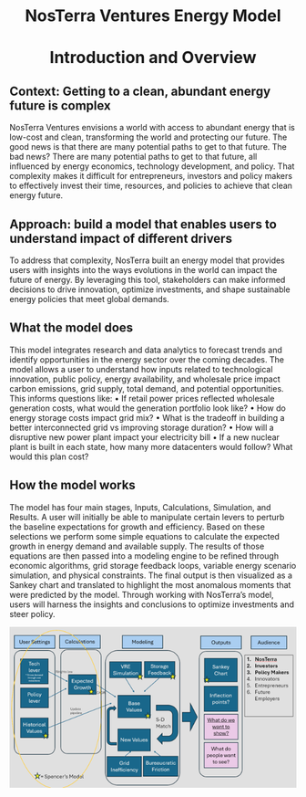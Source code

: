 # <p style="text-align: center;">NosTerra Ventures Energy Model</p>
# <p style="text-align: center;">Introduction and Overview</p>

## Context: Getting to a clean, abundant energy future is complex
NosTerra Ventures envisions a world with access to abundant energy that is low-cost and clean, transforming the world and protecting our future.  The good news is that there are many potential paths to get to that future. The bad news? There are many potential paths to get to that future, all influenced by energy economics, technology development, and policy.  That complexity makes it difficult for entrepreneurs, investors and policy makers to effectively invest their time, resources, and policies to achieve that clean energy future.

## Approach: build a model that enables users to understand impact of different drivers
To address that complexity, NosTerra built an energy model that provides users with insights into the ways evolutions in the world can impact the future of energy. By leveraging this tool, stakeholders can make informed decisions to drive innovation, optimize investments, and shape sustainable energy policies that meet global demands.

## What the model does
This model integrates research and data analytics to forecast trends and identify opportunities in the energy sector over the coming decades.  The model allows a user to understand how inputs related to technological innovation, public policy, energy availability, and wholesale price impact carbon emissions, grid supply, total demand, and potential opportunities.  This informs questions like:
•	If retail power prices reflected wholesale generation costs, what would the generation portfolio look like?
•	How do energy storage costs impact grid mix?
•	What is the tradeoff in building a better interconnected grid vs improving storage duration? 
•	How will a disruptive new power plant impact your electricity bill
•	If a new nuclear plant is built in each state, how many more datacenters would follow? What would this plan cost?

## How the model works
The model has four main stages, Inputs, Calculations, Simulation, and Results.  A user will initially be able to manipulate certain levers to perturb the baseline expectations for growth and efficiency.  Based on these selections we perform some simple equations to calculate the expected growth in energy demand and available supply.  The results of those equations are then passed into a modeling engine to be refined through economic algorithms, grid storage feedback loops, variable energy scenario simulation, and physical constraints.  The final output is then visualized as a Sankey chart and translated to highlight the most anomalous moments that were predicted by the model.  Through working with NosTerra’s model, users will harness the insights and conclusions to optimize investments and steer policy.

![ComplexModel](/ModelDiagram/ComplexModel.png)
